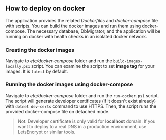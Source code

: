 ## How to deploy on docker
The application provides the related *Dockerfiles* and *docker-compose* file with scripts. You can build the docker images and run them using docker-compose. The necessary database, DbMigrator, and the application will be running on docker with health checks in an isolated docker network.

### Creating the docker images
Navigate to _etc/docker-compose_ folder and run the `build-images-locally.ps1` script. You can examine the script to set **image tag** for your images. It is `latest` by default.

### Running the docker images using docker-compose
Navigate to _etc/docker-compose_ folder and run the `run-docker.ps1` script. The script will generate developer certificates (if it doesn't exist already) with `dotnet dev-certs` command to use HTTPS. Then, the script runs the provided docker-compose file on detached mode.

> Not: Developer certificate is only valid for **localhost** domain. If you want to deploy to a real DNS in a production environment, use LetsEncrypt or similar tools.
